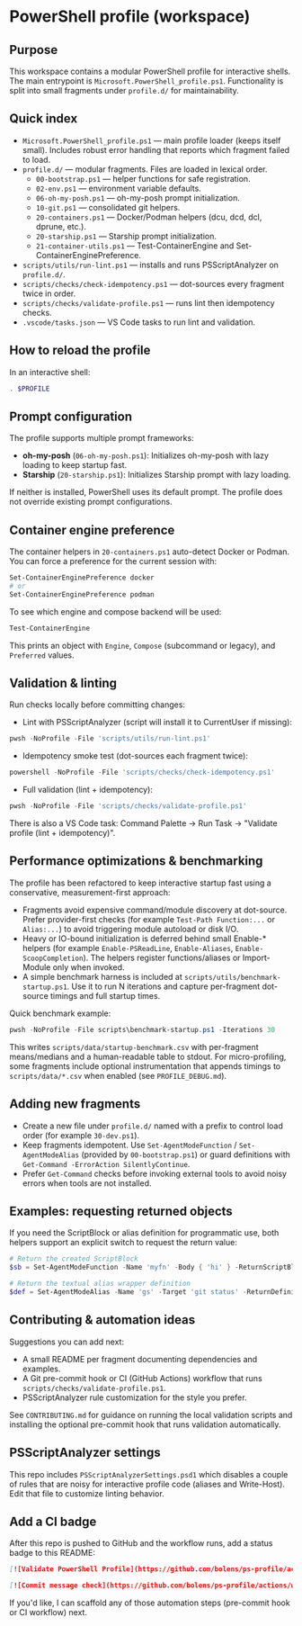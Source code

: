PowerShell profile (workspace)
===============================

## Purpose

This workspace contains a modular PowerShell profile for interactive shells. The
main entrypoint is `Microsoft.PowerShell_profile.ps1`. Functionality is split into
small fragments under `profile.d/` for maintainability.

## Quick index

- `Microsoft.PowerShell_profile.ps1` — main profile loader (keeps itself small). Includes robust error handling that reports which fragment failed to load.
- `profile.d/` — modular fragments. Files are loaded in lexical order.
  - `00-bootstrap.ps1` — helper functions for safe registration.
  - `02-env.ps1` — environment variable defaults.
  - `06-oh-my-posh.ps1` — oh-my-posh prompt initialization.
  - `10-git.ps1` — consolidated git helpers.
  - `20-containers.ps1` — Docker/Podman helpers (dcu, dcd, dcl, dprune, etc.).
  - `20-starship.ps1` — Starship prompt initialization.
  - `21-container-utils.ps1` — Test-ContainerEngine and Set-ContainerEnginePreference.
- `scripts/utils/run-lint.ps1` — installs and runs PSScriptAnalyzer on `profile.d/`.
- `scripts/checks/check-idempotency.ps1` — dot-sources every fragment twice in order.
- `scripts/checks/validate-profile.ps1` — runs lint then idempotency checks.
- `.vscode/tasks.json` — VS Code tasks to run lint and validation.

## How to reload the profile

In an interactive shell:

```powershell
. $PROFILE
```

## Prompt configuration

The profile supports multiple prompt frameworks:

- **oh-my-posh** (`06-oh-my-posh.ps1`): Initializes oh-my-posh with lazy loading to keep startup fast.
- **Starship** (`20-starship.ps1`): Initializes Starship prompt with lazy loading.

If neither is installed, PowerShell uses its default prompt. The profile does not override existing prompt configurations.

## Container engine preference

The container helpers in `20-containers.ps1` auto-detect Docker or Podman. You can
force a preference for the current session with:

```powershell
Set-ContainerEnginePreference docker
# or
Set-ContainerEnginePreference podman
```

To see which engine and compose backend will be used:

```powershell
Test-ContainerEngine
```

This prints an object with `Engine`, `Compose` (subcommand or legacy), and
`Preferred` values.

## Validation & linting

Run checks locally before committing changes:

- Lint with PSScriptAnalyzer (script will install it to CurrentUser if missing):

```powershell
pwsh -NoProfile -File 'scripts/utils/run-lint.ps1'
```

- Idempotency smoke test (dot-sources each fragment twice):

```powershell
powershell -NoProfile -File 'scripts/checks/check-idempotency.ps1'
```

- Full validation (lint + idempotency):

```powershell
pwsh -NoProfile -File 'scripts/checks/validate-profile.ps1'
```

There is also a VS Code task: Command Palette → Run Task → "Validate profile (lint + idempotency)".

## Performance optimizations & benchmarking

The profile has been refactored to keep interactive startup fast using a
conservative, measurement-first approach:

- Fragments avoid expensive command/module discovery at dot-source. Prefer
  provider-first checks (for example `Test-Path Function:...` or `Alias:...`) to
  avoid triggering module autoload or disk I/O.
- Heavy or IO-bound initialization is deferred behind small Enable-* helpers
  (for example `Enable-PSReadLine`, `Enable-Aliases`, `Enable-ScoopCompletion`).
  The helpers register functions/aliases or Import-Module only when invoked.
- A simple benchmark harness is included at `scripts/utils/benchmark-startup.ps1`.
  Use it to run N iterations and capture per-fragment dot-source timings and
  full startup times.

Quick benchmark example:

```powershell
pwsh -NoProfile -File scripts\benchmark-startup.ps1 -Iterations 30
```

This writes `scripts/data/startup-benchmark.csv` with per-fragment means/medians
and a human-readable table to stdout. For micro-profiling, some fragments
include optional instrumentation that appends timings to `scripts/data/*.csv` when
enabled (see `PROFILE_DEBUG.md`).

## Adding new fragments

- Create a new file under `profile.d/` named with a prefix to control load order
  (for example `30-dev.ps1`).
- Keep fragments idempotent. Use `Set-AgentModeFunction` / `Set-AgentModeAlias`
  (provided by `00-bootstrap.ps1`) or guard definitions with `Get-Command -ErrorAction SilentlyContinue`.
- Prefer `Get-Command` checks before invoking external tools to avoid noisy
  errors when tools are not installed.

## Examples: requesting returned objects

If you need the ScriptBlock or alias definition for programmatic use, both
helpers support an explicit switch to request the return value:

```powershell
# Return the created ScriptBlock
$sb = Set-AgentModeFunction -Name 'myfn' -Body { 'hi' } -ReturnScriptBlock

# Return the textual alias wrapper definition
$def = Set-AgentModeAlias -Name 'gs' -Target 'git status' -ReturnDefinition
```

## Contributing & automation ideas

Suggestions you can add next:

- A small README per fragment documenting dependencies and examples.
- A Git pre-commit hook or CI (GitHub Actions) workflow that runs `scripts/checks/validate-profile.ps1`.
- PSScriptAnalyzer rule customization for the style you prefer.

See `CONTRIBUTING.md` for guidance on running the local validation scripts and
installing the optional pre-commit hook that runs validation automatically.

## PSScriptAnalyzer settings

This repo includes `PSScriptAnalyzerSettings.psd1` which disables a couple of
rules that are noisy for interactive profile code (aliases and Write-Host).
Edit that file to customize linting behavior.

## Add a CI badge

After this repo is pushed to GitHub and the workflow runs, add a status badge to
this README:

```markdown
[![Validate PowerShell Profile](https://github.com/bolens/ps-profile/actions/workflows/validate-profile.yml/badge.svg)](https://github.com/bolens/ps-profile/actions/workflows/validate-profile.yml)

[![Commit message check](https://github.com/bolens/ps-profile/actions/workflows/commit-message-check.yml/badge.svg)](https://github.com/bolens/ps-profile/actions/workflows/commit-message-check.yml)
```

If you'd like, I can scaffold any of those automation steps (pre-commit hook or CI workflow) next.
